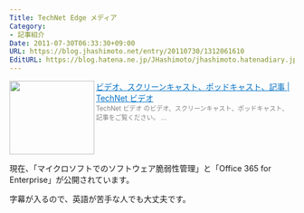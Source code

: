 ```yaml
---
Title: TechNet Edge メディア
Category:
- 記事紹介
Date: 2011-07-30T06:33:30+09:00
URL: https://blog.jhashimoto.net/entry/20110730/1312061610
EditURL: https://blog.hatena.ne.jp/JHashimoto/jhashimoto.hatenadiary.jp/atom/entry/12921228815717257427
---
```



<a href="http://technet.microsoft.com/ja-jp/video/ff701694?lc=1041" target="_blank"><img class="alignleft" align="left" border="0" src="http://capture.heartrails.com/150x130/shadow?http://technet.microsoft.com/ja-jp/video/ff701694?lc=1041" alt="" width="150" height="130" /></a><a style="color:#0070C5;" href="http://technet.microsoft.com/ja-jp/video/ff701694?lc=1041" target="_blank">ビデオ、スクリーンキャスト、ポッドキャスト、記事 | TechNet ビデオ</a><a href="http://b.hatena.ne.jp/entry/http://technet.microsoft.com/ja-jp/video/ff701694?lc=1041" target="_blank"><img border="0" src="http://b.hatena.ne.jp/entry/image/http://technet.microsoft.com/ja-jp/video/ff701694?lc=1041" alt="" /></a><br><span style="color: #808080;font-size: 80%;">TechNet ビデオ のビデオ、スクリーンキャスト、ポッドキャスト、記事をご覧ください。 ...</span><br style="clear:both;" />

現在、「マイクロソフトでのソフトウェア脆弱性管理」と「Office 365 for Enterprise」が公開されています。

字幕が入るので、英語が苦手な人でも大丈夫です。
